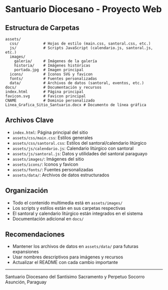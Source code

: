 # Santuario Diocesano - Proyecto Web

## Estructura de Carpetas

```
assets/
  css/           # Hojas de estilo (main.css, santoral.css, etc.)
  js/            # Scripts JavaScript (calendario.js, santoral.js, etc.)
  images/
    galeria/     # Imágenes de la galería
    historia/    # Imágenes históricas
    portada.jpg  # Imagen principal
  icons/         # Iconos SVG y favicon
  fonts/         # Fuentes personalizadas
  data/          # Archivos de datos (santoral, eventos, etc.)
docs/            # Documentación y recursos
index.html       # Página principal
favicon.svg      # Favicon principal
CNAME            # Dominio personalizado
Linea_Grafica_Sitio_Santuario.docx # Documento de línea gráfica
```

## Archivos Clave
- `index.html`: Página principal del sitio
- `assets/css/main.css`: Estilos generales
- `assets/css/santoral.css`: Estilos del santoral/calendario litúrgico
- `assets/js/calendario.js`: Calendario litúrgico con santoral
- `assets/js/santoral.js`: Datos y utilidades del santoral paraguayo
- `assets/images/`: Imágenes del sitio
- `assets/icons/`: Iconos y favicon
- `assets/fonts/`: Fuentes personalizadas
- `assets/data/`: Archivos de datos estructurados

## Organización
- Todo el contenido multimedia está en `assets/images/`
- Los scripts y estilos están en sus carpetas respectivas
- El santoral y calendario litúrgico están integrados en el sistema
- Documentación adicional en `docs/`

## Recomendaciones
- Mantener los archivos de datos en `assets/data/` para futuras expansiones
- Usar nombres descriptivos para imágenes y recursos
- Actualizar el README con cada cambio importante

---
Santuario Diocesano del Santísimo Sacramento y Perpetuo Socorro
Asunción, Paraguay